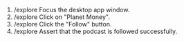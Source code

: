 1. /explore Focus the desktop app window.
2. /explore Click on "Planet Money".
3. /explore Click the "Follow" button.
4. /explore Assert that the podcast is followed successfully.